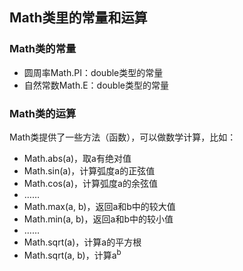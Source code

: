 ## Math类里的常量和运算

### Math类的常量
- 圆周率Math.PI：double类型的常量
- 自然常数Math.E：double类型的常量

### Math类的运算
Math类提供了一些方法（函数），可以做数学计算，比如：  

- Math.abs(a)，取a有绝对值  
- Math.sin(a)，计算弧度a的正弦值  
- Math.cos(a)，计算弧度a的余弦值
- ……
- Math.max(a, b)，返回a和b中的较大值
- Math.min(a, b)，返回a和b中的较小值
- ……
- Math.sqrt(a)，计算a的平方根
- Math.sqrt(a, b)，计算a<sup>b</sup>